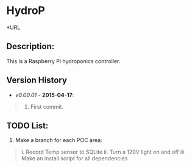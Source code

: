 HydroP
=========
*URL

## Description:
This is a Raspberry Pi hydroponics controller.

## Version History
* _v0.00.01_ - **2015-04-17**:
>1. First commit.

## TODO List:
1. Make a branch for each POC area:
>i. Record Temp sensor to SQLite
>ii. Turn a 120V light on and off
>iii. Make an install script for all dependencies